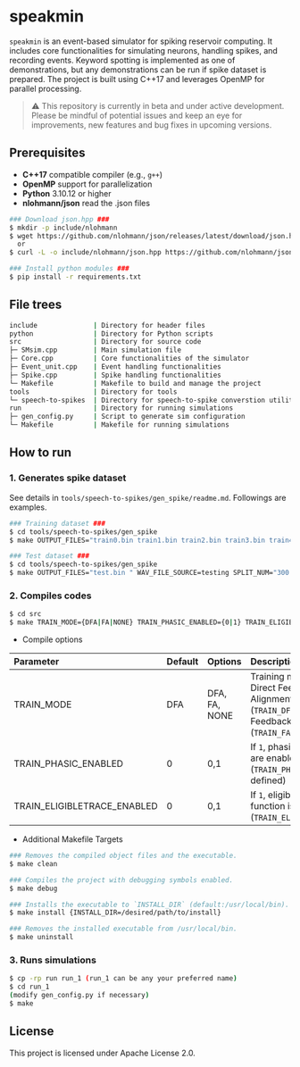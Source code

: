 # speakmin
`speakmin` is an event-based simulator for spiking reservoir computing. It includes core functionalities for simulating neurons, handling spikes, and recording events. Keyword spotting is implemented as one of demonstrations, but any demonstrations can be run if spike dataset is prepared. The project is built using C++17 and leverages OpenMP for parallel processing.

> ⚠️ This repository is currently in beta and under active development. Please be mindful of potential issues and keep an eye for improvements, new features and bug fixes in upcoming versions.

## Prerequisites

- **C++17** compatible compiler (e.g., `g++`)
- **OpenMP** support for parallelization
- **Python** 3.10.12 or higher
- **nlohmann/json** read the .json files
```bash
### Download json.hpp ###
$ mkdir -p include/nlohmann
$ wget https://github.com/nlohmann/json/releases/latest/download/json.hpp -P include/nlohmann/
  or
$ curl -L -o include/nlohmann/json.hpp https://github.com/nlohmann/json/releases/latest/download/json.hpp

### Install python modules ###
$ pip install -r requirements.txt
```

## File trees
```bash
include              | Directory for header files
python               | Directory for Python scripts
src                  | Directory for source code
├─ SMsim.cpp         | Main simulation file
├─ Core.cpp          | Core functionalities of the simulator
├─ Event_unit.cpp    | Event handling functionalities
├─ Spike.cpp         | Spike handling functionalities
└─ Makefile          | Makefile to build and manage the project
tools                | Directory for tools
└─ speech-to-spikes  | Directory for speech-to-spike converstion utility
run                  | Directory for running simulations
├─ gen_config.py     | Script to generate sim configuration
└─ Makefile          | Makefile for running simulations
```

## How to run
### 1. Generates spike dataset

See details in `tools/speech-to-spikes/gen_spike/readme.md`. Followings are examples.

```bash
### Training dataset ###
$ cd tools/speech-to-spikes/gen_spike
$ make OUTPUT_FILES="train0.bin train1.bin train2.bin train3.bin train4.bin train5.bin train6.bin train7.bin train8.bin train9.bin" WAV_FILE_SOURCE=not_testing SPLIT_NUM="300 300 300 300 300 300 300 300 300 300 " CATEGORY="yes no up down left right on off stop go" ALPHA=10 LEAK_ENABLE=1 LEAK_TAU=20000e-6

### Test dataset ###
$ cd tools/speech-to-spikes/gen_spike
$ make OUTPUT_FILES="test.bin " WAV_FILE_SOURCE=testing SPLIT_NUM="300 " CATEGORY="yes no up down left right on off stop go" ALPHA=10 LEAK_ENABLE=1 LEAK_TAU=20000e-6
```

### 2. Compiles codes
```bash
$ cd src
$ make TRAIN_MODE={DFA|FA|NONE} TRAIN_PHASIC_ENABLED={0|1} TRAIN_ELIGIBLETRACE_ENABLED={0|1}
```
- Compile options

|Parameter |Default|Options |Description      |
|:---------|:------|:-------|:----------------|
|TRAIN_MODE|DFA    |DFA, FA, NONE|Training mode. DFA: Direct Feedback Alignment (`TRAIN_DFA`), FA: Feedback Alignment (`TRAIN_FA`) |
|TRAIN_PHASIC_ENABLED|0     |0,1       |If `1`, phasic operations are enabled (`TRAIN_PHASE` will be defined)|
|TRAIN_ELIGIBLETRACE_ENABLED|0 |0,1 |If `1`, eligibile trace function is enabled (`TRAIN_ELIGIBLETRACE`)|

- Additional Makefile Targets 

```bash
### Removes the compiled object files and the executable.
$ make clean

### Compiles the project with debugging symbols enabled.
$ make debug   

### Installs the executable to `INSTALL_DIR` (default:/usr/local/bin).
$ make install {INSTALL_DIR=/desired/path/to/install}

### Removes the installed executable from /usr/local/bin.
$ make uninstall
```

### 3. Runs simulations
```bash
$ cp -rp run run_1 (run_1 can be any your preferred name)
$ cd run_1
(modify gen_config.py if necessary)
$ make
```

## License
This project is licensed under Apache License 2.0.

